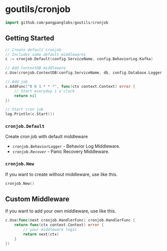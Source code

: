 # goutils/cronjob

```go
import github.com/pangpanglabs/goutils/cronjob
```

## Getting Started

```go
// Create default cronjob
// Includes some default middlewares
c := cronjob.Default(config.ServiceName, config.BehaviorLog.Kafka)

// Add ContextDB middleware
c.Use(cronjob.ContextDB(config.ServiceName, db, config.Database.Logger.Kafka))

// Add job
c.AddFunc("0 0 1 * * *", func(ctx context.Context) error {
	// Start everyday 1 o'clock
	return nil
})

// Start cron job
log.Println(c.Start())
```

### `cronjob.Default`

Create cron job with default middleware

- `cronjob.BehaviorLogger` - Behavior Log Middleware.
- `cronjob.Recover` - Panic Recovery Middleware.

### `cronjob.New`

If you want to create without middleware, use like this.
```go
cronjob.New()
```

## Custom Middleware

If you want to add your own middleware, use like this.

```go
c.Use(func(next cronjob.HandlerFunc) cronjob.HandlerFunc {
	return func(ctx context.Context) error {
		// your middleware logic
		return next(ctx)
	}
})
```